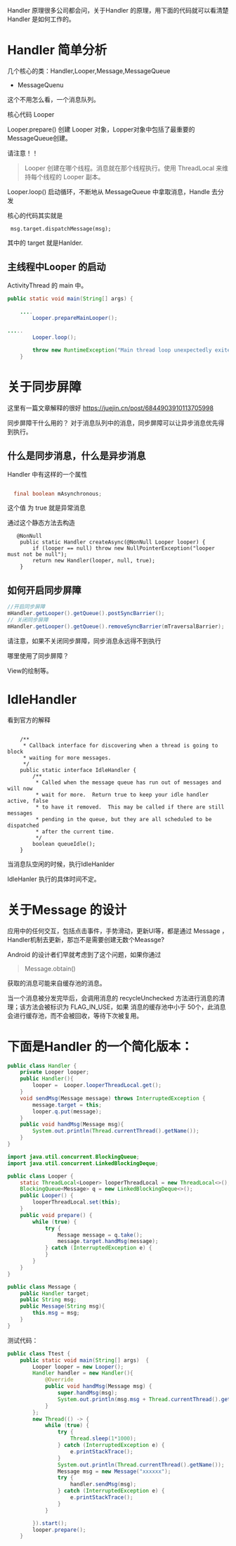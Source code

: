 Handler 原理很多公司都会问，关于Handler 的原理，用下面的代码就可以看清楚Handler 是如何工作的。



# Handler 简单分析

 
 几个核心的类：Handler,Looper,Message,MessageQueue


- MessageQuenu 

 这个不用怎么看，一个消息队列。


核心代码 Looper


Looper.prepare() 创建 Looper 对象，Lopper对象中包括了最重要的 MessageQueue创建。

请注意！！
> Looper 创建在哪个线程。消息就在那个线程执行。使用 ThreadLocal 来维持每个线程的 Looper 副本。


Looper.loop() 启动循环，不断地从 MessageQueue 中拿取消息，Handle 去分发

核心的代码其实就是

```
 msg.target.dispatchMessage(msg);
```
其中的 target 就是Hanlder.

## 主线程中Looper 的启动

ActivityThread 的 main 中。


```java
public static void main(String[] args) {
    
    ....
        Looper.prepareMainLooper();

.....
        Looper.loop();

        throw new RuntimeException("Main thread loop unexpectedly exited");
    }
```

# 关于同步屏障

这里有一篇文章解释的很好 
https://juejin.cn/post/6844903910113705998

同步屏障干什么用的？ 对于消息队列中的消息，同步屏障可以让异步消息优先得到执行。

## 什么是同步消息，什么是异步消息

Handler 中有这样的一个属性

```java 

  final boolean mAsynchronous;  

```

这个值 为 true 就是异常消息

通过这个静态方法去构造

```
   @NonNull
    public static Handler createAsync(@NonNull Looper looper) {
        if (looper == null) throw new NullPointerException("looper must not be null");
        return new Handler(looper, null, true);
    }
```

## 如何开启同步屏障

```java
//开启同步屏障
mHandler.getLooper().getQueue().postSyncBarrier();
// 关闭同步屏障
mHandler.getLooper().getQueue().removeSyncBarrier(mTraversalBarrier);
```

请注意，如果不关闭同步屏障，同步消息永远得不到执行

哪里使用了同步屏障？

View的绘制等。

# IdleHandler

看到官方的解释

```

    /**
     * Callback interface for discovering when a thread is going to block
     * waiting for more messages.
     */
    public static interface IdleHandler {
        /**
         * Called when the message queue has run out of messages and will now
         * wait for more.  Return true to keep your idle handler active, false
         * to have it removed.  This may be called if there are still messages
         * pending in the queue, but they are all scheduled to be dispatched
         * after the current time.
         */
        boolean queueIdle();
    }

```

当消息队空闲的时候，执行IdleHanlder


IdleHanler 执行的具体时间不定。

# 关于Message 的设计


应用中的任何交互，包括点击事件，手势滑动，更新UI等，都是通过 Message ，Handler机制去更新，那岂不是需要创建无数个Meassge?

Android 的设计者们早就考虑到了这个问题，如果你通过

> Message.obtain()

获取的消息可能来自缓存池的消息。

当一个消息被分发完毕后，会调用消息的 recycleUnchecked 方法进行消息的清理；该方法会被标识为 FLAG_IN_USE，如果 消息的缓存池中小于 50个，此消息会进行缓存池，而不会被回收，等待下次被复用。




# 下面是Handler 的一个简化版本：

```java
public class Handler {
    private Looper looper;
    public Handler(){
        looper =  Looper.looperThreadLocal.get();
    }
    void sendMsg(Message message) throws InterruptedException {
        message.target = this;
        looper.q.put(message);
    }
    public void handMsg(Message msg){
        System.out.println(Thread.currentThread().getName());
    }
}

import java.util.concurrent.BlockingQueue;
import java.util.concurrent.LinkedBlockingDeque;

public class Looper {
    static ThreadLocal<Looper> looperThreadLocal = new ThreadLocal<>();
    BlockingQueue<Message> q = new LinkedBlockingDeque<>();
    public Looper() {
        looperThreadLocal.set(this);
    }
    public void prepare() {
        while (true) {
            try {
                Message message = q.take();
                message.target.handMsg(message);
            } catch (InterruptedException e) {
            }
        }
    }
}

public class Message {
    public Handler target;
    public String msg;
    public Message(String msg){
        this.msg = msg;
    }
}
```
测试代码：
```java
public class Ttest {
    public static void main(String[] args)  {
        Looper looper = new Looper();
        Handler handler = new Handler(){
            @Override
            public void handMsg(Message msg) {
                super.handMsg(msg);
                System.out.println(msg.msg + Thread.currentThread().getName());
            }
        };
        new Thread(() -> {
            while (true) {
                try {
                    Thread.sleep(1*1000);
                } catch (InterruptedException e) {
                    e.printStackTrace();
                }
                System.out.println(Thread.currentThread().getName());
                Message msg = new Message("xxxxxx");
                try {
                    handler.sendMsg(msg);
                } catch (InterruptedException e) {
                    e.printStackTrace();
                }
            }

        }).start();
        looper.prepare();
    }

```
